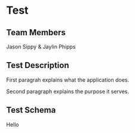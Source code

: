 # Test

## Team Members
Jason Sippy & Jaylin Phipps

## Test Description
First paragrah explains what the application does.

Second paragraph explains the purpose it serves.

## Test Schema
Hello
